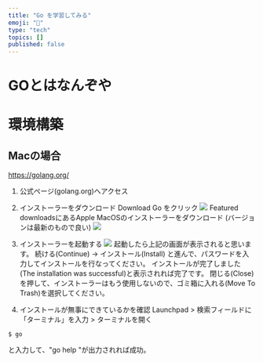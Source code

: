 ```yaml
---
title: "Go を学習してみる"
emoji: "🌟"
type: "tech"
topics: []
published: false
---
```


# GOとはなんぞや

# 環境構築
## Macの場合

https://golang.org/

1. 公式ページ(golang.org)へアクセス

2. インストーラーをダウンロード
Download Go をクリック
![](https://storage.googleapis.com/zenn-user-upload/1f7fed5c48212d05942afb0e.png)
Featured downloadsにあるApple MacOSのインストーラーをダウンロード
(バージョンは最新のもので良い)
![](https://storage.googleapis.com/zenn-user-upload/e2fee5067766076925c90a08.png)
3. インストーラーを起動する
![](https://storage.googleapis.com/zenn-user-upload/b2de79ddfa0323c71315274d.png)
起動したら上記の画面が表示されると思います。
続ける(Continue) -> インストール(Install) 
と進んで、パスワードを入力してインストールを行なってください。
インストールが完了しました(The installation was successful)と表示されれば完了です。
閉じる(Close)を押して、インストーラーはもう使用しないので、ゴミ箱に入れる(Move To Trash)を選択してください。
4. インストールが無事にできているかを確認
Launchpad > 検索フィールドに「ターミナル」を入力 > ターミナルを開く
```
$ go
```
と入力して、"go help <topic>"が出力されれば成功。





